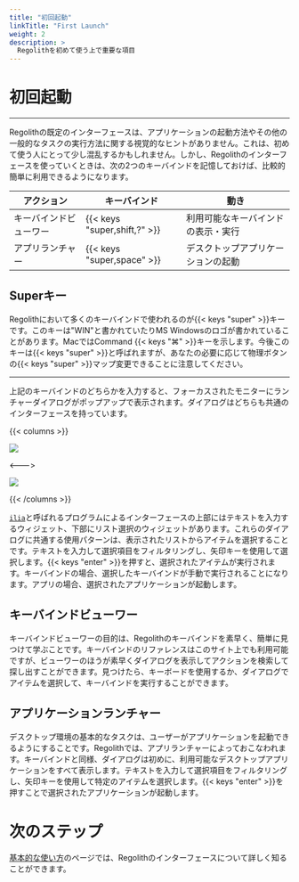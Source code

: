 ```yaml
---
title: "初回起動"
linkTitle: "First Launch"
weight: 2
description: >
  Regolithを初めて使う上で重要な項目
---
```


# 初回起動

---

Regolithの既定のインターフェースは、アプリケーションの起動方法やその他の一般的なタスクの実行方法に関する視覚的なヒントがありません。これは、初めて使う人にとって少し混乱するかもしれません。しかし、Regolithのインターフェースを使っていくときは、次の2つのキーバインドを記憶しておけば、比較的簡単に利用できるようになります。

| アクション | キーバインド | 動き |
|--------|------------|---------|
|キーバインドビューワー | {{< keys "super,shift,?" >}} | 利用可能なキーバインドの表示・実行 |
|アプリランチャー | {{< keys "super,space" >}} | デスクトップアプリケーションの起動 |

## Superキー

Regolithにおいて多くのキーバインドで使われるのが{{< keys "super" >}}キーです。このキーは"WIN"と書かれていたりMS Windowsのロゴが書かれていることがあります。MacではCommand {{< keys "⌘" >}}キーを示します。今後このキーは{{< keys "super" >}}と呼ばれますが、あなたの必要に応じて物理ボタンの{{< keys "super" >}}マップ変更できることに注意してください。

---

上記のキーバインドのどちらかを入力すると、フォーカスされたモニターにランチャーダイアログがポップアップで表示されます。ダイアログはどちらも共通のインターフェースを持っています。

{{< columns >}}

![](/regolith-ilia-keybinding-window.png)

<--->

![](/regolith-ilia-apps-window.png)

{{< /columns >}}

[`ilia`](https://github.com/regolith-linux/ilia)と呼ばれるプログラムによるインターフェースの上部にはテキストを入力するウィジェット、下部にリスト選択のウィジェットがあります。これらのダイアログに共通する使用パターンは、表示されたリストからアイテムを選択することです。テキストを入力して選択項目をフィルタリングし、矢印キーを使用して選択します。{{< keys "enter" >}}を押すと、選択されたアイテムが実行されます。キーバインドの場合、選択したキーバインドが手動で実行されることになります。アプリの場合、選択されたアプリケーションが起動します。

## キーバインドビューワー

キーバインドビューワーの目的は、Regolithのキーバインドを素早く、簡単に見つけて学ぶことです。キーバインドのリファレンスはこのサイト上でも利用可能ですが、ビューワーのほうが素早くダイアログを表示してアクションを検索して探し出すことができます。見つけたら、キーボードを使用するか、ダイアログでアイテムを選択して、キーバインドを実行することができます。

## アプリケーションランチャー

デスクトップ環境の基本的なタスクは、ユーザーがアプリケーションを起動できるようにすることです。Regolithでは、アプリランチャーによっておこなわれます。キーバインドと同様、ダイアログは初めに、利用可能なデスクトップアプリケーションをすべて表示します。テキストを入力して選択項目をフィルタリングし、矢印キーを使用して特定のアイテムを選択します。{{< keys "enter" >}}を押すことで選択されたアプリケーションが起動します。

# 次のステップ

[基本的な使い方](../basics)のページでは、Regolithのインターフェースについて詳しく知ることができます。

